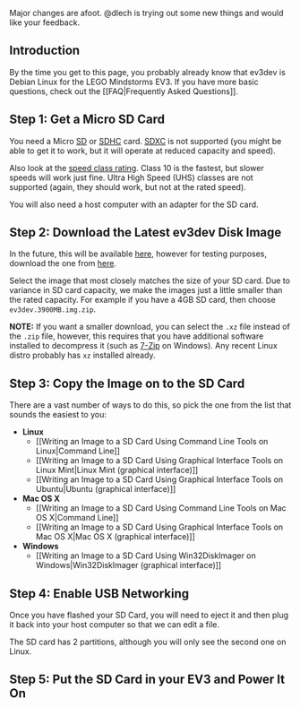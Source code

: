 Major changes are afoot. @dlech is trying out some new things and would like your feedback.

## Introduction

By the time you get to this page, you probably already know that ev3dev is Debian Linux for the LEGO Mindstorms EV3. If you have more basic questions, check out the [[FAQ|Frequently Asked Questions]].

## Step 1: Get a Micro SD Card

You need a Micro [SD](https://en.wikipedia.org/wiki/Secure_Digital#SD) or [SDHC](https://en.wikipedia.org/wiki/Secure_Digital#SDHC) card. [SDXC](https://en.wikipedia.org/wiki/Secure_Digital#SDXC) is not supported (you might be able to get it to work, but it will operate at reduced capacity and speed).

Also look at the [speed class rating](https://en.wikipedia.org/wiki/Secure_Digital#Speed_class_rating). Class 10 is the fastest, but slower speeds will work just fine. Ultra High Speed (UHS) classes are not supported (again, they should work, but not at the rated speed).

You will also need a host computer with an adapter for the SD card.

## Step 2: Download the Latest ev3dev Disk Image

In the future, this will be available [here](https://github.com/mindboards/ev3dev/releases), however for testing purposes, download the one from [here](https://github.com/dlech/ev3dev/releases).

Select the image that most closely matches the size of your SD card. Due to variance in SD card capacity, we make the images just a little smaller than the rated capacity. For example if you have a 4GB SD card, then choose `ev3dev.3900MB.img.zip`. 

**NOTE:** If you want a smaller download, you can select the `.xz` file instead of the `.zip` file, however, this requires that you have additional software installed to decompress it (such as [7-Zip](http://www.7-zip.org/) on Windows). Any recent Linux distro probably has `xz` installed already.

## Step 3: Copy the Image on to the SD Card

There are a vast number of ways to do this, so pick the one from the list that sounds the easiest to you:

* **Linux**
    * [[Writing an Image to a SD Card Using Command Line Tools on Linux|Command Line]]
    * [[Writing an Image to a SD Card Using Graphical Interface Tools on Linux Mint|Linux Mint (graphical interface)]]
    * [[Writing an Image to a SD Card Using Graphical Interface Tools on Ubuntu|Ubuntu (graphical interface)]]
* **Mac OS X**
    * [[Writing an Image to a SD Card Using Command Line Tools on Mac OS X|Command Line]]
    * [[Writing an Image to a SD Card Using Graphical Interface Tools on Mac OS X|Mac OS X (graphical interface)]]
* **Windows**
    * [[Writing an Image to a SD Card Using Win32DiskImager on Windows|Win32DiskImager (graphical interface)]]

## Step 4: Enable USB Networking

Once you have flashed your SD Card, you will need to eject it and then plug it back into your host computer so that we can edit a file.

The SD card has 2 partitions, although you will only see the second one on Linux.

## Step 5: Put the SD Card in your EV3 and Power It On

